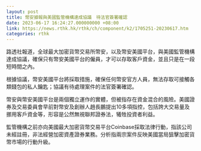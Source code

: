 ```yaml
---
layout: post
title: 幣安據報與美國監管機構達成協議　待法官簽署確認
date: 2023-06-17 16:24:27.000000000 +08:00
link: https://news.rthk.hk/rthk/ch/component/k2/1705251-20230617.htm
categories: rthk
---
```


路透社報道，全球最大加密貨幣交易所幣安，以及幣安美國平台，與美國監管機構達成協議，確保只有幣安美國平台的僱員，才可以存取客戶資金，並且只是在一段短時間之內。

根據協議，幣安美國平台將採取措施，確保任何幣安官方人員，無法存取可接觸各類錢包的私人鑰匙；協議有待處理案件的法官簽署確認。

幣安與幣安美國平台是兩個獨立運作的實體，但被指存在資金混合的風險。美國證券及交易委員會早前對幣安及創辦人趙長鵬提出10多項指控，包括誇大交易量及挪用客戶資金等，形容是公然無視聯邦證券法，犧牲投資者利益。

監管機構之前亦向美國最大加密貨幣交易平台Coinbase採取法律行動，指該公司未經註冊，非法經營加密資產證券業務。分析指兩宗案件反映美國當局狙擊加密貨幣市場的行動升級。
